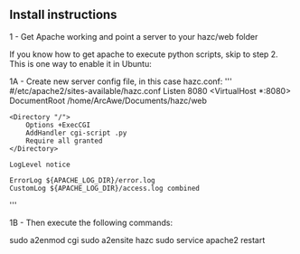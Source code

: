 ## Install instructions
1 - Get Apache working and point a server to your hazc/web folder

If you know how to get apache to execute python scripts, skip to step 2. This is one way to enable it in Ubuntu:

1A - Create new server config file, in this case hazc.conf:
'''
#/etc/apache2/sites-available/hazc.conf
Listen 8080
<VirtualHost *:8080>
	DocumentRoot /home/ArcAwe/Documents/hazc/web

	<Directory "/">
		Options +ExecCGI
		AddHandler cgi-script .py
		Require all granted
	</Directory>

	LogLevel notice

	ErrorLog ${APACHE_LOG_DIR}/error.log
	CustomLog ${APACHE_LOG_DIR}/access.log combined
</VirtualHost>
'''

1B - Then execute the following commands:

sudo a2enmod cgi
sudo a2ensite hazc
sudo service apache2 restart
